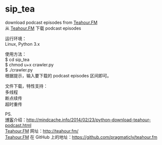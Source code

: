 sip_tea
=======

download podcast episodes from [Teahour.FM](http://teahour.fm/)  
从 [Teahour.FM](http://teahour.fm/) 下载 podcast episodes  

运行环境：  
Linux, Python 3.x  

使用方法：  
$ cd sip_tea  
$ chmod u+x crawler.py  
$ ./crawler.py  
根据提示，输入要下载的 podcast episodes 区间即可。  

文件下载，特性支持：  
多线程  
断点续传  
超时重传  

PS.  
[博客](http://mindcache.info/)介绍：http://mindcache.info/2014/02/23/python-download-teahour-podcast.html  
[Teahour.FM](http://teahour.fm/) 网址：http://teahour.fm/  
[Teahour.FM](http://teahour.fm/) 在 GitHub 上的地址：https://github.com/pragmaticly/teahour.fm  


